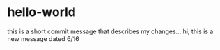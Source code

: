 # hello-world

this is a short commit message that describes my changes...
hi, this is a new message dated 6/16
